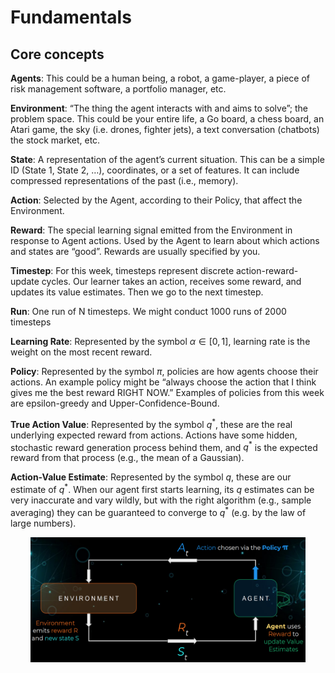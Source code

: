 # Fundamentals

## Core concepts
**Agents**: This could be a human being, a
robot, a game-player, a piece of risk management software, a portfolio
manager, etc. 

**Environment**: “The thing the agent interacts with and aims to solve”; the
problem space. This could be your entire life, a Go board, a chess board, an
Atari game, the sky (i.e. drones, fighter jets), a text conversation (chatbots) the stock market, etc.

**State**: A representation of the agent’s current situation. This can be a simple ID (State 1, State 2, …), coordinates, or a set of features. It can include compressed representations of the past (i.e., memory).

**Action**: Selected by the Agent, according to their Policy, that affect the Environment.

**Reward**: The special learning signal emitted from the Environment in response to Agent actions. Used by the Agent to learn about which actions and states are “good”. Rewards are usually specified by you.

**Timestep**: For this week, timesteps represent discrete action-reward-update cycles. Our learner takes an action, receives some reward, and updates its value estimates. Then we go to the next timestep.

**Run**: One run of N timesteps. We might conduct 1000 runs of 2000 timesteps

**Learning Rate**: Represented by the symbol $\alpha \in [0,1]$, learning rate is the weight on the most recent reward.

**Policy**: Represented by the symbol $\pi$, policies are how agents choose their actions. An example policy might be “always choose the action that I think gives me the best reward RIGHT NOW.” Examples of policies from this week are epsilon-greedy and Upper-Confidence-Bound.

**True Action Value**: Represented by the symbol $q^*$, these are the real underlying expected reward from actions. Actions have some hidden, stochastic reward generation process behind them, and $q^*$ is the expected reward from that process (e.g., the mean of a Gaussian).

**Action-Value Estimate**: Represented by the symbol $q$, these are our estimate of $q^*$. When our agent first starts learning, its $q$ estimates can be very inaccurate and vary wildly, but with the right algorithm (e.g., sample averaging) they can be guaranteed to converge to $q^*$ (e.g. by the law of large numbers). 

<div align=center>
        <img src ="agent-inv-int.png" width="440" height ="200"/>
</div>